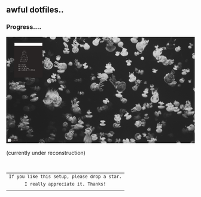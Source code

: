 ## <a>awful dotfiles..</a>

### Progress....
<img src=./ss/2024-09-29_13-19_1.png>

(currently under reconstruction)

<br>

<table align="right">
  <tr>
    <td align="center">
      <sup>
            <samp>
                  If you like this setup, please drop  a star.<br>
                  I really appreciate it.
                  Thanks!
            </samp>
      </sup>
    </td>
  </tr>


